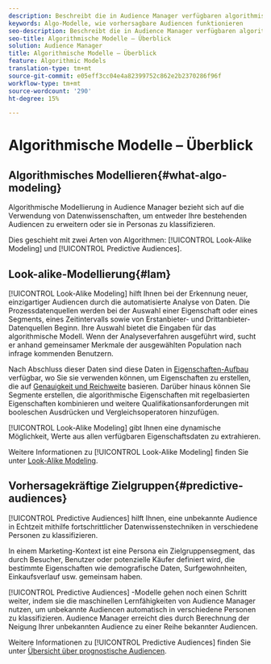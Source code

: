 ```yaml
---
description: Beschreibt die in Audience Manager verfügbaren algorithmischen Modelle.
keywords: Algo-Modelle, wie vorhersagbare Audiencen funktionieren
seo-description: Beschreibt die in Audience Manager verfügbaren algorithmischen Modelle.
seo-title: Algorithmische Modelle – Überblick
solution: Audience Manager
title: Algorithmische Modelle – Überblick
feature: Algorithmic Models
translation-type: tm+mt
source-git-commit: e05eff3cc04e4a82399752c862e2b2370286f96f
workflow-type: tm+mt
source-wordcount: '290'
ht-degree: 15%

---
```



# Algorithmische Modelle – Überblick

## Algorithmisches Modellieren{#what-algo-modeling}

Algorithmische Modellierung in Audience Manager bezieht sich auf die Verwendung von Datenwissenschaften, um entweder Ihre bestehenden Audiencen zu erweitern oder sie in Personas zu klassifizieren.

Dies geschieht mit zwei Arten von Algorithmen: [!UICONTROL Look-Alike Modeling] und [!UICONTROL Predictive Audiences].

## Look-alike-Modellierung{#lam}

[!UICONTROL Look-Alike Modeling] hilft Ihnen bei der Erkennung neuer, einzigartiger Audiencen durch die automatisierte Analyse von Daten. Die Prozessdatenquellen werden bei der Auswahl einer Eigenschaft oder eines Segments, eines Zeitintervalls sowie von Erstanbieter- und Drittanbieter-Datenquellen Beginn. Ihre Auswahl bietet die Eingaben für das algorithmische Modell. Wenn der Analyseverfahren ausgeführt wird, sucht er anhand gemeinsamer Merkmale der ausgewählten Population nach infrage kommenden Benutzern.

Nach Abschluss dieser Daten sind diese Daten in [Eigenschaften-Aufbau](../../features/traits/about-trait-builder.md) verfügbar, wo Sie sie verwenden können, um Eigenschaften zu erstellen, die auf [Genauigkeit und Reichweite](../../features/traits/trait-accuracy-reach.md) basieren. Darüber hinaus können Sie Segmente erstellen, die algorithmische Eigenschaften mit regelbasierten Eigenschaften kombinieren und weitere Qualifikationsanforderungen mit booleschen Ausdrücken und Vergleichsoperatoren hinzufügen.

[!UICONTROL Look-Alike Modeling] gibt Ihnen eine dynamische Möglichkeit, Werte aus allen verfügbaren Eigenschaftsdaten zu extrahieren.

Weitere Informationen zu [!UICONTROL Look-Alike Modeling] finden Sie unter [Look-Alike Modeling](understanding-models.md).

## Vorhersagekräftige Zielgruppen{#predictive-audiences}

[!UICONTROL Predictive Audiences] hilft Ihnen, eine unbekannte Audience in Echtzeit mithilfe fortschrittlicher Datenwissenstechniken in verschiedene Personen zu klassifizieren.

In einem Marketing-Kontext ist eine Persona ein Zielgruppensegment, das durch Besucher, Benutzer oder potenzielle Käufer definiert wird, die bestimmte Eigenschaften wie demografische Daten, Surfgewohnheiten, Einkaufsverlauf usw. gemeinsam haben.

[!UICONTROL Predictive Audiences] -Modelle gehen noch einen Schritt weiter, indem sie die maschinellen Lernfähigkeiten von Audience Manager nutzen, um unbekannte Audiencen automatisch in verschiedene Personen zu klassifizieren. Audience Manager erreicht dies durch Berechnung der Neigung Ihrer unbekannten Audience zu einer Reihe bekannter Audiencen.

Weitere Informationen zu [!UICONTROL Predictive Audiences] finden Sie unter [Übersicht über prognostische Audiencen](predictive-audiences.md).
